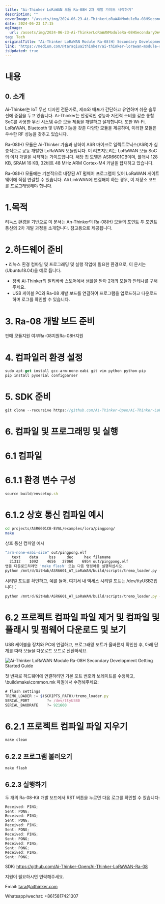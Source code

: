 ```yaml
---
title: "Ai-Thinker LoRaWAN 모듈 Ra-08H 2차 개발 가이드 시작하기"
description: ""
coverImage: "/assets/img/2024-06-23-Ai-ThinkerLoRaWANModuleRa-08HSecondaryDevelopmentGettingStartedGuide_0.png"
date: 2024-06-23 17:15
ogImage:
  url: /assets/img/2024-06-23-Ai-ThinkerLoRaWANModuleRa-08HSecondaryDevelopmentGettingStartedGuide_0.png
tag: Tech
originalTitle: "Ai-Thinker LoRaWAN Module Ra-08(H) Secondary Development Getting Started Guide"
link: "https://medium.com/@taraqiuaithinker/ai-thinker-lorawan-module-ra-08-h-secondary-development-getting-started-guide-3d3fbf9b43bb"
isUpdated: true
---
```


# 내용

## 0. 소개

Ai-Thinker는 IoT 무선 디자인 전문가로, 제조와 배포가 간단하고 유연하며 쉬운 솔루션에 중점을 두고 있습니다. Ai-Thinker는 안정적인 성능과 저전력 소비를 갖춘 통합 SoC를 사용한 무선 시스템 수준 모듈 제품을 개발하고 설계합니다. 또한 Wi-Fi, LoRaWAN, Bluetooth 및 UWB 기능을 갖춘 다양한 모듈을 제공하며, 이러한 모듈은 우수한 RF 성능을 갖추고 있습니다.

Ra-08(H) 모듈은 Ai-Thinker 기술과 상하이 ASR 마이크로 일렉트로닉스(ASR)가 심층적으로 공동 개발한 LoRaWAN 모듈입니다. 이 리포지토리는 LoRaWAN 모듈 SoC의 이차 개발을 시작하는 가이드입니다. 해당 칩 모델은 ASR6601CB이며, 플래시 128 KB, SRAM 16 KB, 32비트 48 MHz ARM Cortex-M4 커널을 탑재하고 있습니다.

<div class="content-ad"></div>

Ra-08(H) 모듈에는 기본적으로 내장된 AT 펌웨어 프로그램이 있어 LoRaWAN 게이트웨이에 직접 연결할 수 있습니다. Ali LinkWAN에 연결해야 하는 경우, 이 저장소 코드를 프로그래밍해야 합니다.

# 1.목적

리눅스 환경을 기반으로 이 문서는 An-Thinker의 Ra-08(H) 모듈의 포인트 투 포인트 통신의 2차 개발 과정을 소개합니다. 참고용으로 제공됩니다.

# 2.하드웨어 준비

<div class="content-ad"></div>

• 리눅스 환경
컴파일 및 프로그래밍 및 실행 작업에 필요한 환경으로, 이 문서는 (Ubuntu18.04)을 예로 듭니다.

- 장비
  Ai-Thinker의 알리바바 스토어에서 샘플을 받아 2개의 모듈과 안테나를 구해주세요.
- USB 케이블
  PC와 Ra-08 개발 보드를 연결하여 프로그램을 업로드하고 다운로드하며 로그를 확인할 수 있습니다.

# 3. Ra-08 개발 보드 준비

판매 모듈지원 여부Ra-08지원Ra-08H지원

<div class="content-ad"></div>

# 4. 컴파일러 환경 설정

```js
sudo apt-get install gcc-arm-none-eabi git vim python python-pip
pip install pyserial configparser
```

# 5. SDK 준비

```js
git clone --recursive https://github.com/Ai-Thinker-Open/Ai-Thinker-LoRaWAN-Ra-08.git
```

<div class="content-ad"></div>

# 6. 컴파일 및 프로그래밍 및 실행

# 6.1 컴파일

# 6.1.1 환경 변수 구성

```js
source build/envsetup.sh
```

<div class="content-ad"></div>

# 6.1.2 상호 통신 컴파일 예시

```bash
cd projects/ASR6601CB-EVAL/examples/lora/pingpong/
make
```

상호 통신 컴파일 예시

```bash
"arm-none-eabi-size" out/pingpong.elf
   text    data     bss     dec     hex filename
  21312    1092    4656   27060    69b4 out/pingpong.elf
앱을 다운로드하려면 'make flash' 또는 다음 명령어를 실행하십시오.
python /mnt/d/GitHub/ASR6601_AT_LoRaWAN/build/scripts/tremo_loader.py -p /dev/ttyUSB0 -b 921600 flash 0x08000000 out/pingpong.bin
```

<div class="content-ad"></div>

시리얼 포트를 확인하고, 예를 들어, 여기서 내 액세스 시리얼 포트는 /dev/ttyUSB2입니다：

```js
python /mnt/d/GitHub/ASR6601_AT_LoRaWAN/build/scripts/tremo_loader.py -p /dev/ttyUSB2 -b 921600 flash 0x08000000 out/pingpong.bin
```

# 6.2 프로젝트 컴파일 파일 제거 및 컴파일 및 플래시 및 펌웨어 다운로드 및 보기

USB 케이블을 장치와 PC에 연결하고, 프로그래밍 포트가 올바른지 확인한 후, 아래 단계를 따라 모듈을 다운로드 모드로 전환하세요.

<div class="content-ad"></div>

![Ai-Thinker LoRaWAN Module Ra-08H Secondary Development Getting Started Guide](/assets/img/2024-06-23-Ai-ThinkerLoRaWANModuleRa-08HSecondaryDevelopmentGettingStartedGuide_0.png)

첫 번째로 하드웨어에 연결하려면 기본 포트 번호와 보레이트를 수정하고, \build\make\common.mk 파일에서 수정해주세요:

```js
# flash settings
TREMO_LOADER := $(SCRIPTS_PATH)/tremo_loader.py
SERIAL_PORT        ?= /dev/ttyUSB0
SERIAL_BAUDRATE    ?= 921600
```

# 6.2.1 프로젝트 컴파일 파일 지우기

<div class="content-ad"></div>

```js
make clean
```

## 6.2.2 프로그램 불러오기

```js
make flash
```

## 6.2.3 실행하기

<div class="content-ad"></div>

두 개의 Ra-08-Kit 개발 보드에서 RST 버튼을 누르면 다음 로그를 확인할 수 있습니다:

```js
Received: PING;
Sent: PONG;
Received: PING;
Sent: PONG;
Received: PING;
Sent: PONG;
Received: PING;
Sent: PONG;
Received: PING;
Sent: PONG;
Received: PING;
Sent: PONG;
```

SDK: https://github.com/Ai-Thinker-Open/Ai-Thinker-LoRaWAN-Ra-08

지원이 필요하시면 연락해주세요.

<div class="content-ad"></div>

Email: tara@aithinker.com

Whatsapp/wechat: +8615817421307
